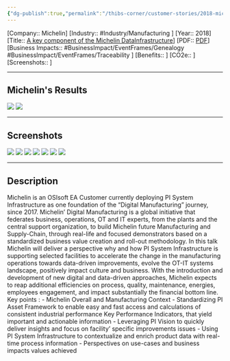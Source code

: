 ```yaml
---
{"dg-publish":true,"permalink":"/thibs-corner/customer-stories/2018-michelin-a-key-component-of-the-michelin-data-infrastructure/"}
---
```


[Company:: Michelin]
[Industry:: #Industry/Manufacturing ]
[Year:: 2018]
[Title:: [A key component of the Michelin DataInfrastructure](https://resources.osisoft.com/presentations/osisoft-pi-system-as-a-key-component-of-the-michelin-data-infrastructure/)]
[PDF:: [PDF](https://cdn.osisoft.com/osi/presentations/2018-uc-emea-barcelona/UC18EU-D2TR03-Michelin-Chaffraix-OSIsoft-PISystem-Key-Component-Michelin-Data-Infrastructure.pdf)]
[Business Impacts:: #BusinessImpact/EventFrames/Genealogy #BusinessImpact/EventFrames/Traceability ]
[Benefits:: ]
[CO2e:: ]
[Screenshots:: ] 

---
## Michelin's Results
![](https://i.imgur.com/UNoiGpo.png)
![](https://i.imgur.com/C4LDT52.png)

---
## Screenshots
![](https://i.imgur.com/PapMyDE.png)
![](https://i.imgur.com/6a4DsBt.png)
![](https://i.imgur.com/BHf3euq.png)
![](https://i.imgur.com/jJmSzAc.png)
![](https://i.imgur.com/bk4gy8p.png)
![](https://i.imgur.com/dBemFyY.png)
![](https://i.imgur.com/P5FiMiq.png)

---
## Description
Michelin is an OSIsoft EA Customer currently deploying PI System Infrastructure as one foundation of the “Digital Manufacturing” journey, since 2017. Michelin’ Digital Manufacturing is a global initiative that federates business, operations, OT and IT experts, from the plants and the central support organization, to build Michelin future Manufacturing and Supply-Chain, through real-life and focused demonstrators based on a standardized business value creation and roll-out methodology. In this talk Michelin will deliver a perspective why and how PI System Infrastructure is supporting selected facilities to accelerate the change in the manufacturing operations towards data-driven improvements, evolve the OT-IT systems landscape, positively impact culture and business. With the introduction and development of new digital and data-driven approaches, Michelin expects to reap additional efficiencies on process, quality, maintenance, energies, employees engagement, and impact substantially the financial bottom line. Key points : - Michelin Overall and Manufacturing Context - Standardizing PI Asset Framework to enable easy and fast access and calculations of consistent industrial performance Key Performance Indicators, that yield important and actionable information - Leveraging PI Vision to quickly deliver insights and focus on facility’ specific improvements issues - Using PI System Infrastructure to contextualize and enrich product data with real-time process information - Perspectives on use-cases and business impacts values achieved
